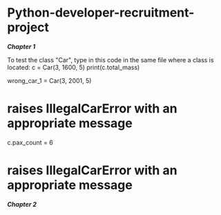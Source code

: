# Python-developer-recruitment-project

***Chapter 1***

To test the class "Car", type in this code in the same file where a class is located:
c = Car(3, 1600, 5)
print(c.total_mass)

wrong_car_1 = Car(3, 2001, 5)
# raises IllegalCarError with an appropriate message

c.pax_count = 6
# raises IllegalCarError with an appropriate message



***Chapter 2***

